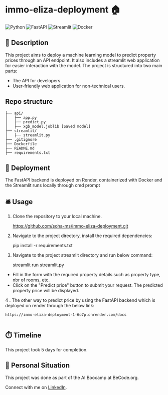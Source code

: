 # immo-eliza-deployment 🏠
![Python](https://img.shields.io/badge/Python-3776AB?style=for-the-badge&logo=python&logoColor=white)
![FastAPI](https://img.shields.io/badge/FastAPI-005571?style=for-the-badge&logo=fastapi)
![Streamlit](https://img.shields.io/badge/Streamlit-FF4B4B?style=for-the-badge&logo=Streamlit&logoColor=white)
![Docker](https://img.shields.io/badge/Docker-2496ED?style=for-the-badge&logo=Docker&logoColor=white)


## 🏢 Description
This project aims to deploy a machine learning model to predict property prices through an API endpoint. It also includes a streamlit web application for easier interaction with the model. The project is structured into two main parts: 
 - The API for developers 
 -  User-friendly web application for non-technical users. 

## Repo structure
```
├── api/
│   ├── app.py
│   ├── predict.py   
│   ├── xgb_model.joblib [Saved model]  
├── streamlit/
│   ├── streamlit.py
├── .gitignore
├── Dockerfile
├── README.md
├── requirements.txt

```

## 🚀 Deployment

The FastAPI backend is deployed on Render, containerized with Docker
and the Streamlit runs locally through cmd prompt 

## 🛎️ Usage

1. Clone the repository to your local machine.

    https://github.com/soha-ms/immo-eliza-deployment.git

2. Navigate to the project  directory, install the required dependencies:
    
    pip install -r requirements.txt
 
3. Navigate to the project streamlit directory and run below command:
    
    streamlit run streamlit.py

- Fill in the form with the required property details such as property type, nbr of rooms, etc.
- Click on the "Predict price" button to submit your request. The predicted property price will be displayed.
    
4 . The other way to predict price by using the FastAPI backend which is deployed on render through the below link:

    https://immo-eliza-deployment-1-6o7p.onrender.com/docs
  


```python

```

## ⏱️ Timeline

This project took 5 days for completion.

## 📌 Personal Situation
This project was done as part of the AI Boocamp at BeCode.org. 

Connect with me on [LinkedIn](https://www.linkedin.com/in/soha-mohamad-382b44219/).